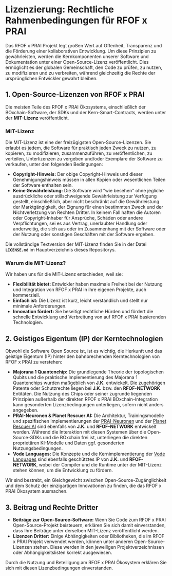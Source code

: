 # Lizenzierung: Rechtliche Rahmenbedingungen für RFOF x PRAI

Das RFOF x PRAI Projekt legt großen Wert auf Offenheit, Transparenz und die Förderung einer kollaborativen Entwicklung. Um diese Prinzipien zu gewährleisten, werden die Kernkomponenten unserer Software und Dokumentation unter einer Open-Source-Lizenz veröffentlicht. Dies ermöglicht es der globalen Gemeinschaft, den Code zu prüfen, zu nutzen, zu modifizieren und zu verbreiten, während gleichzeitig die Rechte der ursprünglichen Entwickler gewahrt bleiben.

## 1. Open-Source-Lizenzen von RFOF x PRAI

Die meisten Teile des RFOF x PRAI Ökosystems, einschließlich der BOxchain-Software, der SDKs und der Kern-Smart-Contracts, werden unter der **MIT-Lizenz** veröffentlicht.

### MIT-Lizenz

Die MIT-Lizenz ist eine der freizügigsten Open-Source-Lizenzen. Sie erlaubt es jedem, die Software für praktisch jeden Zweck zu nutzen, zu kopieren, zu modifizieren, zusammenzuführen, zu veröffentlichen, zu verteilen, Unterlizenzen zu vergeben und/oder Exemplare der Software zu verkaufen, unter den folgenden Bedingungen:

* **Copyright-Hinweis:** Der obige Copyright-Hinweis und dieser Genehmigungshinweis müssen in allen Kopien oder wesentlichen Teilen der Software enthalten sein.
* **Keine Gewährleistung:** Die Software wird "wie besehen" ohne jegliche ausdrückliche oder stillschweigende Gewährleistung zur Verfügung gestellt, einschließlich, aber nicht beschränkt auf die Gewährleistung der Marktgängigkeit, der Eignung für einen bestimmten Zweck und der Nichtverletzung von Rechten Dritter. In keinem Fall haften die Autoren oder Copyright-Inhaber für Ansprüche, Schäden oder andere Verpflichtungen, sei es aus Vertrag, unerlaubter Handlung oder anderweitig, die sich aus oder im Zusammenhang mit der Software oder der Nutzung oder sonstigen Geschäften mit der Software ergeben.

Die vollständige Textversion der MIT-Lizenz finden Sie in der Datei **`LICENSE.md`** im Hauptverzeichnis dieses Repositorys.

### Warum die MIT-Lizenz?

Wir haben uns für die MIT-Lizenz entschieden, weil sie:
* **Flexibilität bietet:** Entwickler haben maximale Freiheit bei der Nutzung und Integration von RFOF x PRAI in ihre eigenen Projekte, auch kommerziell.
* **Einfach ist:** Die Lizenz ist kurz, leicht verständlich und stellt nur minimale Anforderungen.
* **Innovation fördert:** Sie beseitigt rechtliche Hürden und fördert die schnelle Entwicklung und Verbreitung von auf RFOF x PRAI basierenden Technologien.

## 2. Geistiges Eigentum (IP) der Kerntechnologien

Obwohl die Software Open Source ist, ist es wichtig, die Herkunft und das geistige Eigentum (IP) hinter den bahnbrechenden Kerntechnologien von RFOF x PRAI zu verstehen:

* **Majorana 1 Quantenchip:** Die grundlegende Theorie der topologischen Qubits und die praktische Implementierung des Majorana 1 Quantenchips wurden maßgeblich von **J.K.** entwickelt. Die zugehörigen Patente oder Schutzrechte liegen bei **J.K.** bzw. den **RFOF-NETWORK** Entitäten. Die Nutzung des Chips oder seiner zugrunde liegenden Prinzipien außerhalb der direkten RFOF x PRAI BOxchain-Integration kann gesonderten Lizenzbedingungen unterliegen, sofern nicht anders angegeben.
* **PRAI-Neuronen & Planet Rescuer AI:** Die Architektur, Trainingsmodelle und spezifischen Implementierungen der [PRAI-Neuronen](link-to-prai-neurons-satoramy-42.md) und der [Planet Rescuer AI](link-to-planet-rescuer-ai.md) sind ebenfalls von **J.K.** und **RFOF-NETWORK** entwickelt worden. Während die Interaktion mit diesen Systemen über die Open-Source-SDKs und die BOxchain frei ist, unterliegen die direkten proprietären KI-Modelle und Daten ggf. gesonderten Nutzungsbedingungen.
* **Vode Languages:** Die Konzepte und die Kernimplementierung der [Vode Languages](link-to-vode-languages.md) sind ebenfalls geschütztes IP von **J.K.** und **RFOF-NETWORK**, wobei der Compiler und die Runtime unter der MIT-Lizenz stehen können, um die Entwicklung zu fördern.

Wir sind bestrebt, ein Gleichgewicht zwischen Open-Source-Zugänglichkeit und dem Schutz der einzigartigen Innovationen zu finden, die das RFOF x PRAI Ökosystem ausmachen.

## 3. Beitrag und Rechte Dritter

* **Beiträge zur Open-Source-Software:** Wenn Sie Code zum RFOF x PRAI Open-Source-Projekt beisteuern, erklären Sie sich damit einverstanden, dass Ihre Beiträge unter derselben MIT-Lizenz veröffentlicht werden.
* **Lizenzen Dritter:** Einige Abhängigkeiten oder Bibliotheken, die im RFOF x PRAI Projekt verwendet werden, können unter anderen Open-Source-Lizenzen stehen. Diese werden in den jeweiligen Projektverzeichnissen oder Abhängigkeitslisten korrekt ausgewiesen.

Durch die Nutzung und Beteiligung am RFOF x PRAI Ökosystem erklären Sie sich mit diesen Lizenzbedingungen einverstanden.
